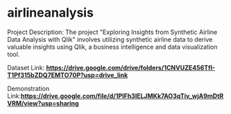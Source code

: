 # airlineanalysis
Project Description:
  The project "Exploring Insights from Synthetic Airline Data Analysis with Qlik" involves utilizing synthetic airline data to derive valuable insights using Qlik, a business intelligence and data visualization tool.
 
  
  Dataset Link: **https://drive.google.com/drive/folders/1CNVUZE456TfI-T1Pf315bZDQ7EMTO70P?usp=drive_link**
  
  Demonstration Link:**https://drive.google.com/file/d/1PIFh3lELJMKk7AO3qTiv_wjA9mDtRVRM/view?usp=sharing**

  
  
